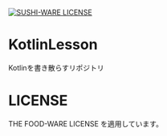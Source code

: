 [![SUSHI-WARE LICENSE](https://img.shields.io/badge/license-SUSHI--WARE%F0%9F%8D%A3-blue.svg)](https://github.com/MakeNowJust/sushi-ware)
# KotlinLesson
Kotlinを書き散らすリポジトリ

# LICENSE
THE FOOD-WARE LICENSE を適用しています。
